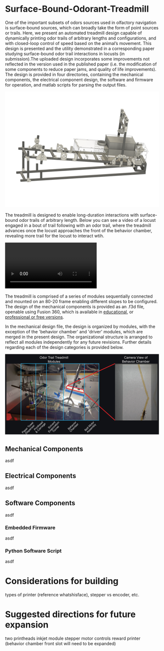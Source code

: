 # Surface-Bound-Odorant-Treadmill

One of the important subsets of odors sources used in olfactory navigation is surface-bound sources, which can broadly take the form of point sources or trails. Here, we present an automated treadmill design capable of dynamically printing odor trails of arbitrary lengths and configurations, and with closed-loop control of speed based on the animal’s movement. This design is presented and the utility demonstrated in a corresponding paper studying surface-bound odor trail interactions in locusts (in submission).The uploaded design incorporates some improvements not reflected in the version used in the published paper (i.e. the modification of some components to reduce paper jams, and quality of life improvements). The design is provided in four directories, containing the mechanical components, the electrical component design, the software and firmware for operation, and matlab scripts for parsing the output files.

![Photo of assembled treadmill](/TreadmillPublishedDesign.png)

The treadmill is designed to enable long-duration interactions with surface-bound odor trails of arbitrary length. Below you can see a video of a locust engaged in a bout of trail following with an odor trail, where the treadmill advances once the locust approaches the front of the behavior chamber, revealing more trail for the locust to interact wtih.

![Video of locust following an odor trail](/zigzagTrailFollowing.mp4)

The treadmill is comprised of a series of modules sequentially connected and mounted on an 80-20 frame enabling different slopes to be configured. The design of the mechanical components is provided as an .f3d file, openable using Fusion 360, which is available in [educational](https://www.autodesk.com/campaigns/education/fusion-360-education), or [professional or free versions](https://www.autodesk.com/products/fusion-360/personal/compare). 

In the mechanical design file, the design is organized by modules, with the exception of the 'behavior chamber' and 'driver' modules, which are merged in the present design. The organizational structure is arranged to reflect all modules independently for any future revisions. Further details regarding each of the design categories is provided below.

![Treadmill modules, and top view of behavior chamber](/TreadmillModules.png)


## Mechanical Components
asdf

## Electrical Components
asdf

## Software Components
asdf

### Embedded Firmware
asdf

### Python Software Script
asdf

# Considerations for building
types of printer (reference whatshisface), stepper vs encoder, etc.

# Suggested directions for future expansion
two printheads
inkjet module
stepper motor controls
reward printer (behavior chamber front slot will need to be expanded)




